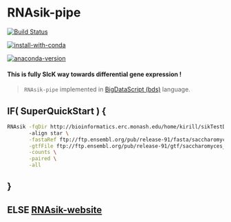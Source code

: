 # RNAsik-pipe

[![Build Status](https://travis-ci.org/MonashBioinformaticsPlatform/RNAsik-pipe.svg?branch=master)](https://travis-ci.org/MonashBioinformaticsPlatform/RNAsik-pipe)

[![install-with-conda](https://anaconda.org/serine/rnasik/badges/installer/conda.svg)](https://anaconda.org/serine/rnasik)

[![anaconda-version](https://anaconda.org/serine/rnasik/badges/version.svg)](https://anaconda.org/serine/rnasik/files)

#### This is fully SIcK way towards differential gene expression !

> `RNAsik-pipe` implemented in [BigDataScript (bds)](http://pcingola.github.io/BigDataScript/) language.

## IF( SuperQuickStart ) {

```BASH
RNAsik -fqDir http://bioinformatics.erc.monash.edu/home/kirill/sikTestData/rawData/fqFiles.txt
       -align star \
       -fastaRef ftp://ftp.ensembl.org/pub/release-91/fasta/saccharomyces_cerevisiae/dna/Saccharomyces_cerevisiae.R64-1-1.dna_sm.toplevel.fa.gz \
       -gtfFile ftp://ftp.ensembl.org/pub/release-91/gtf/saccharomyces_cerevisiae/Saccharomyces_cerevisiae.R64-1-1.91.gtf.gz \
       -counts \
       -paired \
       -all
```

## }

## ELSE [RNAsik-website](https://monashbioinformaticsplatform.github.io/RNAsik-pipe/)
